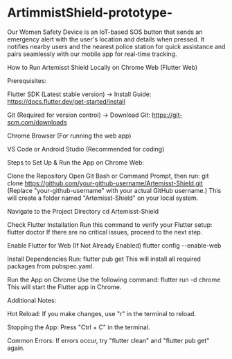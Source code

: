 # ArtimmistShield-prototype-
 Our Women Safety Device is an IoT-based SOS button that sends an emergency alert with the user's location and details when pressed. It notifies nearby users and the nearest police station for quick assistance and pairs seamlessly with our mobile app for real-time tracking.

How to Run Artemisst Shield Locally on Chrome Web (Flutter Web)

Prerequisites:

Flutter SDK (Latest stable version) → Install Guide: https://docs.flutter.dev/get-started/install

Git (Required for version control) → Download Git: https://git-scm.com/downloads

Chrome Browser (For running the web app)

VS Code or Android Studio (Recommended for coding)

Steps to Set Up & Run the App on Chrome Web:

Clone the Repository
Open Git Bash or Command Prompt, then run:
git clone https://github.com/your-github-username/Artemisst-Shield.git
(Replace "your-github-username" with your actual GitHub username.)
This will create a folder named "Artemisst-Shield" on your local system.

Navigate to the Project Directory
cd Artemisst-Shield

Check Flutter Installation
Run this command to verify your Flutter setup:
flutter doctor
If there are no critical issues, proceed to the next step.

Enable Flutter for Web (If Not Already Enabled)
flutter config --enable-web

Install Dependencies
Run:
flutter pub get
This will install all required packages from pubspec.yaml.

Run the App on Chrome
Use the following command:
flutter run -d chrome
This will start the Flutter app in Chrome.

Additional Notes:

Hot Reload: If you make changes, use "r" in the terminal to reload.

Stopping the App: Press "Ctrl + C" in the terminal.

Common Errors: If errors occur, try "flutter clean" and "flutter pub get" again.
